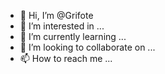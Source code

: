 - 👋 Hi, I’m @Grifote
- 👀 I’m interested in ...
- 🌱 I’m currently learning ...
- 💞️ I’m looking to collaborate on ...
- 📫 How to reach me ...

<!---
Grifote/Grifote is a ✨ special ✨ repository because its `README.md` (this file) appears on your GitHub profile.
You can click the Preview link to take a look at your changes.
--->

